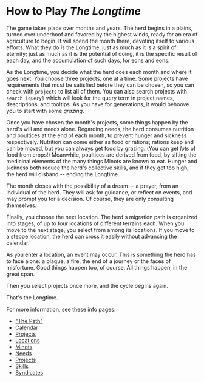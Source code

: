 # How to Play *The Longtime*

The game takes place over months and years. The herd begins in a plains, turned over underhoof and favored by the highest winds, ready for an era of agriculture to begin. It will spend the month there, devoting itself to various efforts. What they do *is* the Longtime, just as much as it is a spirit of eternity; just as much as it is the potential of doing, it is the specific result of each day, and the accumulation of such days, for eons and eons.

As the Longtime, you decide what the herd does each month and where it goes next. You choose three projects, one at a time. Some projects have requirements that must be satisfied before they can be chosen, so you can check with `projects` to list all of them. You can also search projects with `search [query]` which will look for the query term in project names, descriptions, and tooltips. As you have for generations, it would behoove you to start with some *grazing*.

Once you have chosen the month's projects, some things happen by the herd's will and needs alone. Regarding needs, the herd consumes nutrition and poultices at the end of each month, to prevent hunger and sickness respectively. Nutrition can come either as food or rations; rations keep and can be moved, but you can always get food by grazing. (You can get *lots* of food from crops!) Meanwhile, poultices are derived from food, by sifting the medicinal elements of the many things Minots are known to eat. Hunger and sickness both reduce the herd's collective skills, and if they get too high, the herd will disband -- ending the Longtime.

The month closes with the possibility of a dream -- a prayer, from an individual of the herd. They will ask for guidance, or reflect on events, and may prompt you for a decision. Of course, they are only consulting themselves.

Finally, you choose the next location. The herd's migration path is organized into stages, of up to four locations of different terrains each. When you move to the next stage, you select from among its locations. If you move to a steppe location, the herd can cross it easily without advancing the calendar.

As you enter a location, an event may occur. This is something the herd has to face alone: a plague, a fire, the end of a journey or the faces of misfortune. Good things happen too, of course. All things happen, in the great span.

Then you select projects once more, and the cycle begins again.

That's the Longtime.

For more information, see these info pages:

- ["The Path"](./thepath.md)
- [Calendar](./calendar.md)
- [Projects](./projects.md)
- [Locations](./locations.md)
- [Minots](./minots.md)
- [Needs](./needs.md)
- [Projects](./projects.md)
- [Skills](./skills.md)
- [Syndicates](./syndicates.md)
